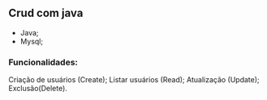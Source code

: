 ## Crud com java
- Java;
- Mysql;

### Funcionalidades:
Criação de usuários (Create);
Listar usuários (Read);
Atualização (Update);
Exclusão(Delete).  
